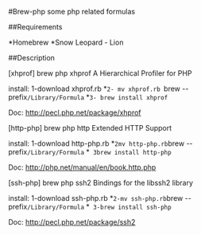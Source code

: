 #Brew-php
some php related formulas

##Requirements

*Homebrew
*Snow Leopard - Lion

##Description

[xhprof]
brew php xhprof
A Hierarchical Profiler for PHP

install:
1-download xhprof.rb
*`2- mv xhprof.rb `brew --prefix`/Library/Formula`
*`3- brew install xhprof`

Doc:
http://pecl.php.net/package/xhprof


[http-php]
brew php http
Extended HTTP Support

install:
1-download http-php.rb
*` 2mv http-php.rb `brew --prefix`/Library/Formula`
*` 3brew install http-php`

Doc:
http://php.net/manual/en/book.http.php


[ssh-php]
brew php ssh2
Bindings for the libssh2 library

install:
1-download ssh-php.rb
*` 2-mv ssh-php.rb `brew --prefix`/Library/Formula`
*` 3-brew install ssh-php`

Doc:
http://pecl.php.net/package/ssh2